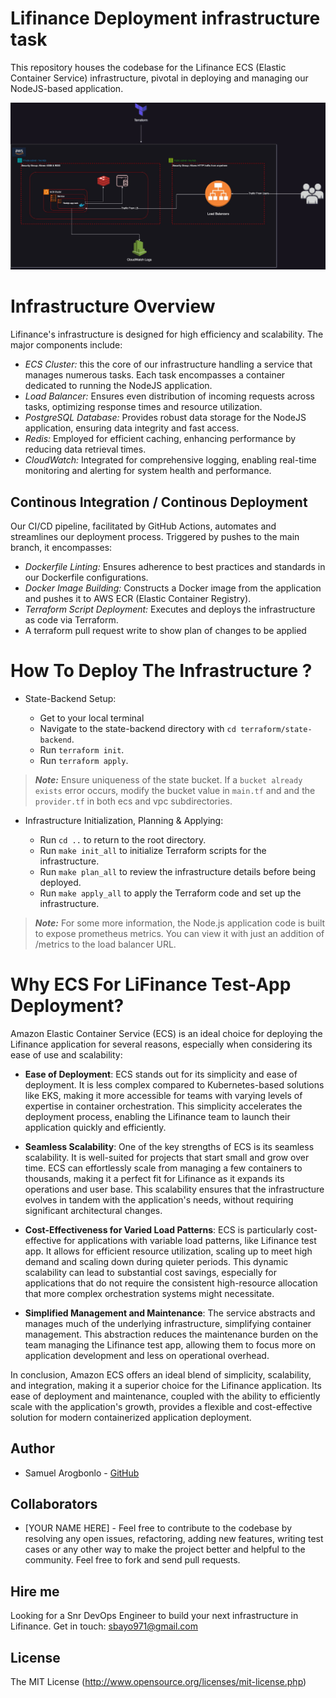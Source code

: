 # Lifinance  Deployment infrastructure task

This repository houses the codebase for the Lifinance ECS (Elastic Container Service) infrastructure, pivotal in deploying and managing our NodeJS-based application.

![ecs](images/ecs.jpg)

# Infrastructure Overview
Lifinance's infrastructure is designed for high efficiency and scalability. The major components include:

- *ECS Cluster:* this the core of our infrastructure handling a service that manages numerous tasks. Each task encompasses a container dedicated to running the NodeJS application.
- *Load Balancer:* Ensures even distribution of incoming requests across tasks, optimizing response times and resource utilization.
- *PostgreSQL Database:* Provides robust data storage for the NodeJS application, ensuring data integrity and fast access.
- *Redis:* Employed for efficient caching, enhancing performance by reducing data retrieval times.
- *CloudWatch:* Integrated for comprehensive logging, enabling real-time monitoring and alerting for system health and performance.

## Continous Integration / Continous Deployment


Our CI/CD pipeline, facilitated by GitHub Actions, automates and streamlines our deployment process. Triggered by pushes to the main branch, it encompasses:


- *Dockerfile Linting:* Ensures adherence to best practices and standards in our Dockerfile configurations.
- *Docker Image Building:* Constructs a Docker image from the application and pushes it to AWS ECR (Elastic Container Registry).
- *Terraform Script Deployment:* Executes and deploys the infrastructure as code via Terraform.
- A terraform pull request write to show plan of changes to be applied

# How To Deploy The Infrastructure ?

- State-Backend Setup:

   - Get to your local terminal
   - Navigate to the state-backend directory with `cd terraform/state-backend`.
   - Run `terraform init`.
   - Run `terraform apply`.

> **_Note:_** Ensure uniqueness of the state bucket. If a `bucket already exists` error occurs, modify the bucket value in `main.tf` and and the `provider.tf` in both ecs and vpc subdirectories.

- Infrastructure Initialization, Planning & Applying:

   - Run `cd ..` to return to the root directory. 
   - Run `make init_all` to initialize Terraform scripts for the infrastructure.
   - Run `make plan_all` to review the infrastructure details before being deployed.
   - Run `make apply_all` to apply the Terraform code and set up the infrastructure.

> **_Note:_** For some more information, the Node.js application code is built to expose prometheus metrics. You can view it with just an addition of /metrics to the load balancer URL.

# Why ECS For LiFinance Test-App Deployment?

Amazon Elastic Container Service (ECS) is an ideal choice for deploying the Lifinance application for several reasons, especially when considering its ease of use and scalability:

- **Ease of Deployment**: 
ECS stands out for its simplicity and ease of deployment. It is less complex compared to Kubernetes-based solutions like EKS, making it more accessible for teams with varying levels of expertise in container orchestration. This simplicity accelerates the deployment process, enabling the Lifinance team to launch their application quickly and efficiently.

- **Seamless Scalability**: 
One of the key strengths of ECS is its seamless scalability. It is well-suited for projects that start small and grow over time. ECS can effortlessly scale from managing a few containers to thousands, making it a perfect fit for Lifinance as it expands its operations and user base. This scalability ensures that the infrastructure evolves in tandem with the application's needs, without requiring significant architectural changes.

- **Cost-Effectiveness for Varied Load Patterns**: 
ECS is particularly cost-effective for applications with variable load patterns, like Lifinance test app. It allows for efficient resource utilization, scaling up to meet high demand and scaling down during quieter periods. This dynamic scalability can lead to substantial cost savings, especially for applications that do not require the consistent high-resource allocation that more complex orchestration systems might necessitate.

- **Simplified Management and Maintenance**:
The service abstracts and manages much of the underlying infrastructure, simplifying container management. This abstraction reduces the maintenance burden on the team managing the Lifinance test app, allowing them to focus more on application development and less on operational overhead.

In conclusion, Amazon ECS offers an ideal blend of simplicity, scalability, and integration, making it a superior choice for the Lifinance application. Its ease of deployment and maintenance, coupled with the ability to efficiently scale with the application's growth, provides a flexible and cost-effective solution for modern containerized application deployment.

## Author
- Samuel Arogbonlo - [GitHub](https://github.com/samuelarogbonlo)

## Collaborators
- [YOUR NAME HERE] - Feel free to contribute to the codebase by resolving any open issues, refactoring, adding new features, writing test cases or any other way to make the project better and helpful to the community. Feel free to fork and send pull requests.

## Hire me
Looking for a Snr DevOps Engineer to build your next infrastructure in Lifinance. Get in touch: [sbayo971@gmail.com](mailto:sbayo971@gmail.com)

## License

The MIT License (http://www.opensource.org/licenses/mit-license.php)
